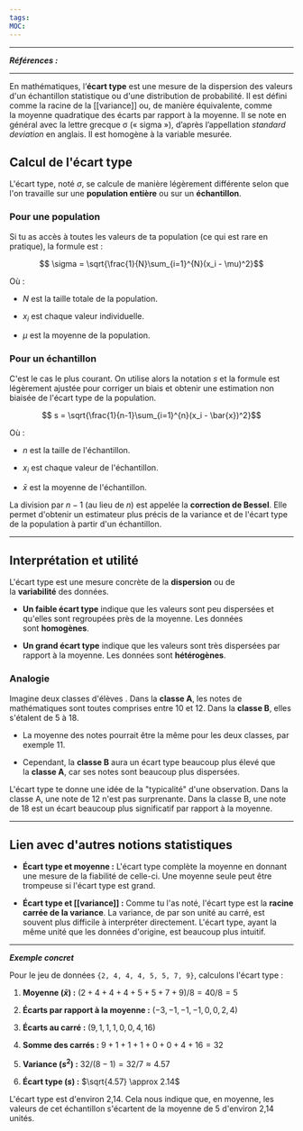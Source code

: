 ```yaml
---
tags:
MOC:
---
```


---
***Références :***

---

En mathématiques, l’**écart type** est une mesure de la dispersion des valeurs d'un échantillon statistique ou d'une distribution de probabilité. Il est défini comme la racine de la [[variance]] ou, de manière équivalente, comme la moyenne quadratique des écarts par rapport à la moyenne. 
Il se note en général avec la lettre grecque σ (« sigma »), d’après l’appellation _standard deviation_ en anglais. Il est homogène à la variable mesurée.

## Calcul de l'écart type

L'écart type, noté $\sigma$, se calcule de manière légèrement différente selon que l'on travaille sur une **population entière** ou sur un **échantillon**.

### Pour une population

Si tu as accès à toutes les valeurs de ta population (ce qui est rare en pratique), la formule est :

$$ \sigma = \sqrt{\frac{1}{N}\sum_{i=1}^{N}(x_i - \mu)^2}$$

Où :

- $N$ est la taille totale de la population.
    
- $x_i$ est chaque valeur individuelle.
    
- $\mu$ est la moyenne de la population.
    

### Pour un échantillon

C'est le cas le plus courant. On utilise alors la notation $s$ et la formule est légèrement ajustée pour corriger un biais et obtenir une estimation non biaisée de l'écart type de la population.

$$ s = \sqrt{\frac{1}{n-1}\sum_{i=1}^{n}(x_i - \bar{x})^2}$$

Où :

- $n$ est la taille de l'échantillon.
    
- $x_i$ est chaque valeur de l'échantillon.
    
- $\bar{x}$ est la moyenne de l'échantillon.
    

La division par $n-1$ (au lieu de $n$) est appelée la **correction de Bessel**. Elle permet d'obtenir un estimateur plus précis de la variance et de l'écart type de la population à partir d'un échantillon.

---

## Interprétation et utilité

L'écart type est une mesure concrète de la **dispersion** ou de la **variabilité** des données.

- **Un faible écart type** indique que les valeurs sont peu dispersées et qu'elles sont regroupées près de la moyenne. Les données sont **homogènes**.
    
- **Un grand écart type** indique que les valeurs sont très dispersées par rapport à la moyenne. Les données sont **hétérogènes**.
    

### Analogie

Imagine deux classes d'élèves . Dans la **classe A**, les notes de mathématiques sont toutes comprises entre 10 et 12. Dans la **classe B**, elles s'étalent de 5 à 18.

- La moyenne des notes pourrait être la même pour les deux classes, par exemple 11.
    
- Cependant, la **classe B** aura un écart type beaucoup plus élevé que la **classe A**, car ses notes sont beaucoup plus dispersées.
    

L'écart type te donne une idée de la "typicalité" d'une observation. Dans la classe A, une note de 12 n'est pas surprenante. Dans la classe B, une note de 18 est un écart beaucoup plus significatif par rapport à la moyenne.

---

## Lien avec d'autres notions statistiques

- **Écart type et moyenne :** L'écart type complète la moyenne en donnant une mesure de la fiabilité de celle-ci. Une moyenne seule peut être trompeuse si l'écart type est grand.
    
- **Écart type et [[variance]] :** Comme tu l'as noté, l'écart type est la **racine carrée de la variance**. La variance, de par son unité au carré, est souvent plus difficile à interpréter directement. L'écart type, ayant la même unité que les données d'origine, est beaucoup plus intuitif.
    

---

**_Exemple concret_**

Pour le jeu de données `{2, 4, 4, 4, 5, 5, 7, 9}`, calculons l'écart type :

1. **Moyenne ($\bar{x}$) :** $(2+4+4+4+5+5+7+9) / 8 = 40 / 8 = 5$
    
2. **Écarts par rapport à la moyenne :** $(-3, -1, -1, -1, 0, 0, 2, 4)$
    
3. **Écarts au carré :** $(9, 1, 1, 1, 0, 0, 4, 16)$
    
4. **Somme des carrés :** $9+1+1+1+0+0+4+16 = 32$
    
5. **Variance ($s^2$) :** $32 / (8-1) = 32 / 7 \approx 4.57$
    
6. **Écart type ($s$) :** $\sqrt{4.57} \approx 2.14$
    

L'écart type est d'environ 2,14. Cela nous indique que, en moyenne, les valeurs de cet échantillon s'écartent de la moyenne de 5 d'environ 2,14 unités.